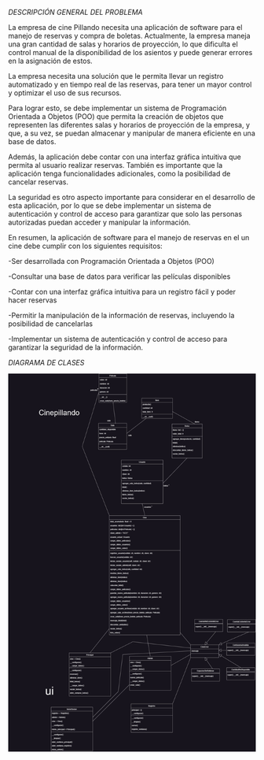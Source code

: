 *DESCRIPCIÓN GENERAL DEL PROBLEMA*

La empresa de cine Pillando necesita una aplicación de software para el manejo de reservas y compra de boletas. Actualmente, la empresa maneja una gran cantidad de salas y horarios de proyección, lo que dificulta el control manual de la disponibilidad de los asientos y puede generar errores en la asignación de estos.

La empresa necesita una solución que le permita llevar un registro automatizado y en tiempo real de las reservas, para tener un mayor control y optimizar el uso de sus recursos.

Para lograr esto, se debe implementar un sistema de Programación Orientada a Objetos (POO) que permita la creación de objetos que representen las diferentes salas y horarios de proyección de la empresa, y que, a su vez, se puedan almacenar y manipular de manera eficiente en una base de datos.

Además, la aplicación debe contar con una interfaz gráfica intuitiva que permita al usuario realizar reservas. También es importante que la aplicación tenga funcionalidades adicionales, como la posibilidad de cancelar reservas.

La seguridad es otro aspecto importante para considerar en el desarrollo de esta aplicación, por lo que se debe implementar un sistema de autenticación y control de acceso para garantizar que solo las personas autorizadas puedan acceder y manipular la información.

En resumen, la aplicación de software para el manejo de reservas en el un cine debe cumplir con los siguientes requisitos:

-Ser desarrollada con Programación Orientada a Objetos (POO)

-Consultar una base de datos para verificar las películas disponibles

-Contar con una interfaz gráfica intuitiva para un registro fácil y poder hacer reservas 

-Permitir la manipulación de la información de reservas, incluyendo la posibilidad de cancelarlas

-Implementar un sistema de autenticación y control de acceso para garantizar la seguridad de la información.


*DIAGRAMA DE CLASES*

![](DiagramaDeClases_ProyectoPOO.jpg)